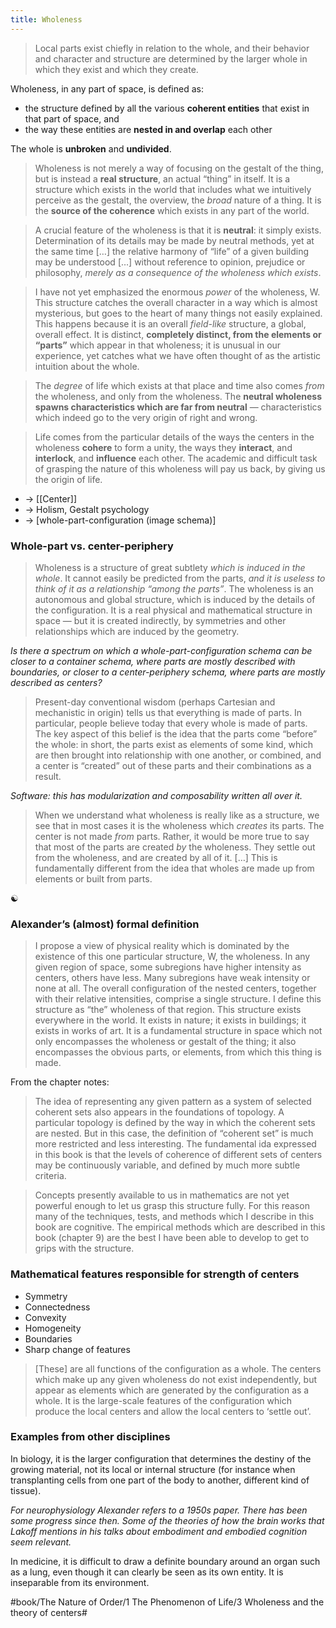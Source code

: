 ```yaml
---
title: Wholeness
---
```


> Local parts exist chiefly in relation to the whole, and their behavior and character and structure are determined by the larger whole in which they exist and which they create.

Wholeness, in any part of space, is defined as:

- the structure defined by all the various **coherent entities** that exist in that part of space, and
- the way these entities are **nested in and overlap** each other

The whole is **unbroken** and **undivided**.

> Wholeness is not merely a way of focusing on the gestalt of the thing, but is instead a **real structure**, an actual “thing” in itself. It is a structure which exists in the world that includes what we intuitively perceive as the gestalt, the overview, the *broad* nature of a thing. It is the **source of the coherence** which exists in any part of the world.

> A crucial feature of the wholeness is that it is **neutral**: it simply exists. Determination of its details may be made by neutral methods, yet at the same time […] the relative harmony of “life” of a given building may be understood […] without reference to opinion, prejudice or philosophy, *merely as a consequence of the wholeness which exists*.

> I have not yet emphasized the enormous *power* of the wholeness, W. This structure catches the overall character in a way which is almost mysterious, but goes to the heart of many things not easily explained. This happens because it is an overall *field-like* structure, a global, overall effect. It is distinct, **completely distinct, from the elements or “parts”** which appear in that wholeness; it is unusual in our experience, yet catches what we have often thought of as the artistic intuition about the whole.

> The *degree* of life which exists at that place and time also comes *from* the wholeness, and only from the wholeness. The **neutral wholeness spawns characteristics which are far from neutral** — characteristics which indeed go to the very origin of right and wrong.

> Life comes from the particular details of the ways the centers in the wholeness **cohere** to form a unity, the ways they **interact**, and **interlock**, and **influence** each other. The academic and difficult task of grasping the nature of this wholeness will pay us back, by giving us the origin of life.

* -> [[Center]]
* -> Holism, Gestalt psychology
* -> [whole-part-configuration (image schema)]

### Whole-part vs. center-periphery
> Wholeness is a structure of great subtlety *which is induced in the whole*. It cannot easily be predicted from the parts, *and it is useless to think of it as a relationship “among the parts”*. The wholeness is an autonomous and global structure, which is induced by the details of the configuration. It is a real physical and mathematical structure in space — but it is created indirectly, by symmetries and other relationships which are induced by the geometry.

*Is there a spectrum on which a whole-part-configuration schema can be closer to a container schema, where parts are mostly described with boundaries, or closer to a center-periphery schema, where parts are mostly described as centers?*

> Present-day conventional wisdom (perhaps Cartesian and mechanistic in origin) tells us that everything is made of parts. In particular, people believe today that every whole is made of parts. The key aspect of this belief is the idea that the parts come “before” the whole: in short, the parts exist as elements of some kind, which are then brought into relationship with one another, or combined, and a center is “created” out of these parts and their combinations as a result.

*Software: this has modularization and composability written all over it.*

> When we understand what wholeness is really like as a structure, we see that in most cases it is the wholeness which *creates* its parts. The center is not made *from* parts. Rather, it would be more true to say that most of the parts are created *by* the wholeness. They settle out from the wholeness, and are created by all of it. […] This is fundamentally different from the idea that wholes are made up from elements or built from parts.

☯

### Alexander’s (almost) formal definition
> I propose a view of physical reality which is dominated by the existence of this one particular structure, W, the wholeness. In any given region of space, some subregions have higher intensity as centers, others have less. Many subregions have weak intensity or none at all. The overall configuration of the nested centers, together with their relative intensities, comprise a single structure. I define this structure as “the” wholeness of that region.
> This structure exists everywhere in the world. It exists in nature; it exists in buildings; it exists in works of art. It is a fundamental structure in space which not only encompasses the wholeness or gestalt of the thing; it also encompasses the obvious parts, or elements, from which this thing is made.

From the chapter notes:
> The idea of representing any given pattern as a system of selected coherent sets also appears in the foundations of topology. A particular topology is defined by the way in which the coherent sets are nested. But in this case, the definition of “coherent set” is much more restricted and less interesting. The fundamental ida expressed in this book is that the levels of coherence of different sets of centers may be continuously variable, and defined by much more subtle criteria.

> Concepts presently available to us in mathematics are not yet powerful enough to let us grasp this structure fully. For this reason many of the techniques, tests, and methods which I describe in this book are cognitive. The empirical methods which are described in this book (chapter 9) are the best I have been able to develop to get to grips with the structure.

### Mathematical features responsible for strength of centers
- Symmetry
- Connectedness
- Convexity
- Homogeneity
- Boundaries
- Sharp change of features

> [These] are all functions of the configuration as a whole. The centers which make up any given wholeness do not exist independently, but appear as elements which are generated by the configuration as a whole. It is the large-scale features of the configuration which produce the local centers and allow the local centers to ‘settle out’.

### Examples from other disciplines
In biology, it is the larger configuration that determines the destiny of the growing material, not its local or internal structure (for instance when transplanting cells from one part of the body to another, different kind of tissue).

*For neurophysiology Alexander refers to a 1950s paper. There has been some progress since then. Some of the theories of how the brain works that Lakoff mentions in his talks about embodiment and embodied cognition seem relevant.*

In medicine, it is difficult to draw a definite boundary around an organ such as a lung, even though it can clearly be seen as its own entity. It is inseparable from its environment.


#book/The Nature of Order/1 The Phenomenon of Life/3 Wholeness and the theory of centers#